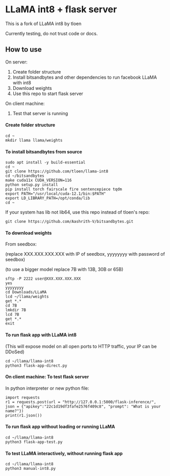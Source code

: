 # LLaMA int8 + flask server

This is a fork of LLaMA int8 by tloen

Currently testing, do not trust code or docs.

## How to use

On server:

1. Create folder structure
2. Install bitsandbytes and other dependencies to run facebook LLaMA with int8
3. Download weights
4. Use this repo to start flask server

On client machine:

1. Test that server is running


#### Create folder structure

```
cd ~
mkdir llama llama/weights
```

#### To install bitsandbytes from source

```
sudo apt install -y build-essential
cd ~
git clone https://github.com/tloen/llama-int8
cd ~/bitsandbytes
make cuda11x CUDA_VERSION=116
python setup.py install
pip install torch fairscale fire sentencepiece tqdm
export PATH="/usr/local/cuda-12.1/bin:$PATH"
export LD_LIBRARY_PATH=/opt/conda/lib
cd ~
```

If your system has lib not lib64, use this repo instead of tloen's repo:
```
git clone https://github.com/Aashrith-V/bitsandbytes.git
```

#### To download weights

From seedbox:

(replace XXX.XXX.XXX.XXX with IP of seedbox, yyyyyyyy with password of seedbox)

(to use a bigger model replace 7B with 13B, 30B or 65B)

```
sftp -P 2222 user@XXX.XXX.XXX.XXX
yes
yyyyyyyy
cd Downloads/LLaMA
lcd ~/llama/weights
get *.*
cd 7B
lmkdir 7B
lcd 7B
get *.*
exit
```

#### To run flask app with LLaMA int8

(This will expose model on all open ports to HTTP traffic, your IP can be DDoSed)

```
cd ~/llama/llama-int8
python3 flask-app-direct.py
```

#### On client machine: To test flask server

In python interpreter or new python file:

```
import requests
r1 = requests.post(url = "http://127.0.0.1:5000/flask-inference/", json = {"apikey":"22c1d19df3fafe2576f409c8", "prompt": "What is your name?"})
print(r1.json())
```

#### To run flask app without loading or running LLaMA

```
cd ~/llama/llama-int8
python3 flask-app-test.py
```

#### To test LLaMA interactively, without running flask app

```
cd ~/llama/llama-int8
python3 manual-int8.py
```
